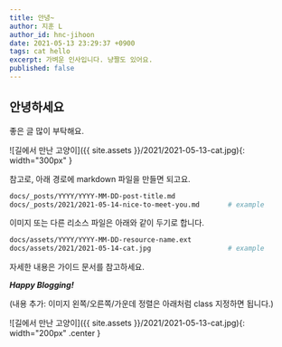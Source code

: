 ```yaml
---
title: 안녕~
author: 지훈 L
author_id: hnc-jihoon
date: 2021-05-13 23:29:37 +0900
tags: cat hello
excerpt: 가벼운 인사입니다. 냥짤도 있어요.
published: false
---
```

## 안녕하세요

좋은 글 많이 부탁해요.

![길에서 만난 고양이]({{ site.assets }}/2021/2021-05-13-cat.jpg){: width="300px" }

참고로, 아래 경로에 markdown 파일을 만들면 되고요.

```zsh
docs/_posts/YYYY/YYYY-MM-DD-post-title.md
docs/_posts/2021/2021-05-14-nice-to-meet-you.md       # example
```

이미지 또는 다른 리소스 파일은 아래와 같이 두기로 합니다.

```zsh
docs/assets/YYYY/YYYY-MM-DD-resource-name.ext
docs/assets/2021/2021-05-14-cat.jpg                   # example
```

자세한 내용은 가이드 문서를 참고하세요.

***Happy Blogging!***

(내용 추가: 이미지 왼쪽/오른쪽/가운데 정렬은 아래처럼 class 지정하면 됩니다.)

![길에서 만난 고양이]({{ site.assets }}/2021/2021-05-13-cat.jpg){: width="200px" .center }
